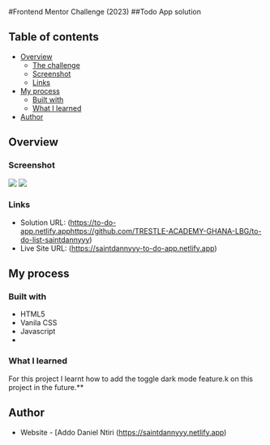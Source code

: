 #Frontend Mentor Challenge (2023)
##Todo App solution

## Table of contents

- [Overview](#overview)
  - [The challenge](#the-challenge)
  - [Screenshot](#screenshot)
  - [Links](#links)
- [My process](#my-process)
  - [Built with](#built-with)
  - [What I learned](#what-i-learned)
- [Author](#author)

## Overview

### Screenshot

![](./dark_mode.png)
![](./light.png)

### Links

- Solution URL: (https://to-do-app.netlify.apphttps://github.com/TRESTLE-ACADEMY-GHANA-LBG/to-do-list-saintdannyyy)
- Live Site URL: (https://saintdannyyy-to-do-app.netlify.app)

## My process

### Built with

- HTML5
- Vanila CSS
- Javascript
-

### What I learned

For this project I learnt how to add the toggle dark mode feature.k on this project in the future.\*\*

## Author

- Website - [Addo Daniel Ntiri (https://saintdannyyy.netlify.app)
